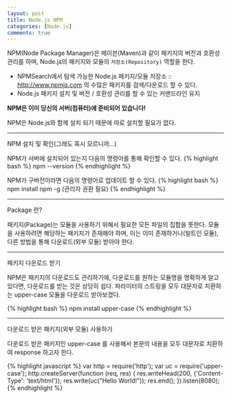 ```yaml
---
layout: post
title: Node.js NPM
categories: [Node.js]
comments: true
---
```


NPM(Node Package Manager)은 메이븐(Maven)과 같이 패키지의 버전과 호환성 관리를 하며, Node.js의 패키지와 모듈의 `저장소(Repository)` 역할을 한다.
- NPMSearch에서 탐색 가능한 Node.js 패키지/모듈 저장소
  :: http://www.npmjs.com 의 수많은 패키지를 검색/다운로드 할 수 있다.
- Node.js 패키지 설치 및 버전 / 호환성 관리를 할 수 있는 커맨드라인 유지

**NPM은 이미 당신의 서버(컴퓨터)에 준비되어 있습니다!**

NPM은 Node.js와 함께 설치 되기 때문에 따로 설치할 필요가 없다.

-----------------

NPM 설치 및 확인(그래도 혹시 모르니까...)

NPM가 서버에 설치되어 있는지 다음의 명령어를 통해 확인할 수 있다.
{% highlight bash %}
npm --version
{% endhighlight %}

NPM가 구버전이라면 다음의 명령어로 업데이트 할 수 있다.
{% highlight bash %}
npm install npm -g (관리자 권환 필요)
{% endhighlight %}

---------------------

Package 란?


패키지(Package)는 모듈을 사용하기 위해서 필요한 모든 파일의 집합을 뜻한다.
모듈을 사용하려면 해당하는 패키지가 존재해야 하며, 이는 이미 존재하거나(빌트인 모듈), 다른 방법을 통해 다운로드(외부 모듈) 받아야 한다.

---------------------

패키지 다운로드 받기

NPM은 패키지의 다운로드도 관리하기에, 다운로드를 원하는 모듈명을 명확하게 알고 있다면, 다운로드를 받는 것은 상당히 쉽다.
파라미터의 스트링을 모두 대문자로 치환하는 upper-case 모듈을 다운로드 받아보겠다.

{% highlight bash %}
npm install upper-case
{% endhighlight %}

-------------------

다운로드 받은 패키지(외부 모듈) 사용하기

다운로드 받은 패키지인 upper-case 를 사용해서 본문의 내용을 모두 대문자로 치환하여 response 하고자 한다.

{% highlight javascript %}
var http = require('http');
var uc = require('upper-case');
http.createServer(function (req, res) {
    res.writeHead(200, {'Content-Type': 'text/html'});
    res.write(uc("Hello World!"));
    res.end();
}).listen(8080);
{% endhighlight %}